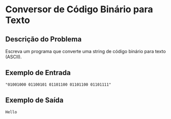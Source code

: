 # Conversor de Código Binário para Texto

## Descrição do Problema

Escreva um programa que converte uma string de código binário para texto (ASCII).

## Exemplo de Entrada

```
"01001000 01100101 01101100 01101100 01101111"
```

## Exemplo de Saída

```
Hello
```
